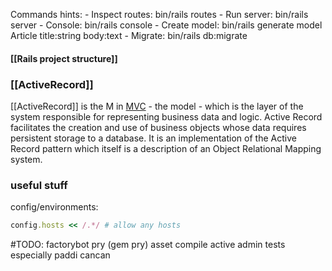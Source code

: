 
Commands hints:
	- Inspect routes: bin/rails routes
	- Run server: bin/rails server
	- Console: bin/rails console
	- Create model: bin/rails generate model Article title:string body:text
	- Migrate: bin/rails db:migrate

#### **[[Rails project structure]]**

### [[ActiveRecord]]
[[ActiveRecord]] is the M in [MVC](https://en.wikipedia.org/wiki/Model%E2%80%93view%E2%80%93controller) - the model - which is the layer of the system responsible for representing business data and logic. Active Record facilitates the creation and use of business objects whose data requires persistent storage to a database. It is an implementation of the Active Record pattern which itself is a description of an Object Relational Mapping system.


### useful stuff

config/environments:
```ruby
config.hosts << /.*/ # allow any hosts
```


#TODO:
factorybot
pry (gem pry)
asset compile
active admin
tests 
especially
paddi
cancan